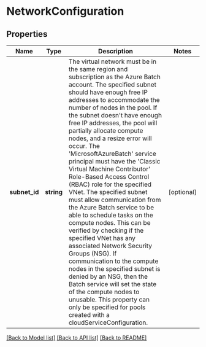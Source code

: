 # NetworkConfiguration

## Properties
Name | Type | Description | Notes
------------ | ------------- | ------------- | -------------
**subnet_id** | **string** | The virtual network must be in the same region and subscription as the Azure Batch account. The specified subnet should have enough free IP addresses to accommodate the number of nodes in the pool. If the subnet doesn&#39;t have enough free IP addresses, the pool will partially allocate compute nodes, and a resize error will occur. The &#39;MicrosoftAzureBatch&#39; service principal must have the &#39;Classic Virtual Machine Contributor&#39; Role-Based Access Control (RBAC) role for the specified VNet. The specified subnet must allow communication from the Azure Batch service to be able to schedule tasks on the compute nodes. This can be verified by checking if the specified VNet has any associated Network Security Groups (NSG). If communication to the compute nodes in the specified subnet is denied by an NSG, then the Batch service will set the state of the compute nodes to unusable. This property can only be specified for pools created with a cloudServiceConfiguration. | [optional] 

[[Back to Model list]](../README.md#documentation-for-models) [[Back to API list]](../README.md#documentation-for-api-endpoints) [[Back to README]](../README.md)


